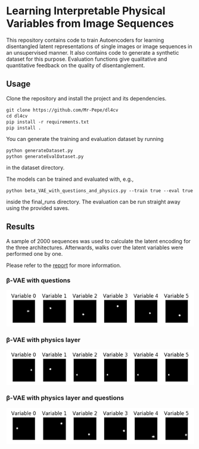 # Learning Interpretable Physical Variables from Image Sequences

This repository contains code to train Autoencoders for learning disentangled latent representations
of single images or image sequences in an unsupervised manner. It also contains code to generate a synthetic dataset
for this purpose. Evaluation functions give qualitative and quantitative feedback on the quality of 
disentanglement.

## Usage

Clone the repository and install the project and its dependencies.

    git clone https://github.com/Mr-Pepe/dl4cv
    cd dl4cv
    pip install -r requirements.txt
    pip install .
  
You can generate the training and evaluation dataset by running
    
    python generateDataset.py
    python generateEvalDataset.py

in the dataset directory.

The models can be trained and evaluated with, e.g.,

    python beta_VAE_with_questions_and_physics.py --train true --eval true
    
inside the final_runs directory. The evaluation can be run straight away using the provided saves.


## Results

A sample of 2000 sequences was used to calculate the latent encoding for the three architectures.
Afterwards, walks over the latent variables were performed one by one.

Please refer to the [report](doc/Report_ADL4CV_Group_5.pdf) for more information.

### &beta;-VAE with questions

![Alt text](doc/gifs/beta_VAE_with_questions.gif) 

### &beta;-VAE with physics layer

![Alt text](doc/gifs/beta_VAE_with_physics_layer.gif) 


### &beta;-VAE with physics layer and questions

![Alt text](doc/gifs/beta_VAE_with_questions_and_physics.gif)

